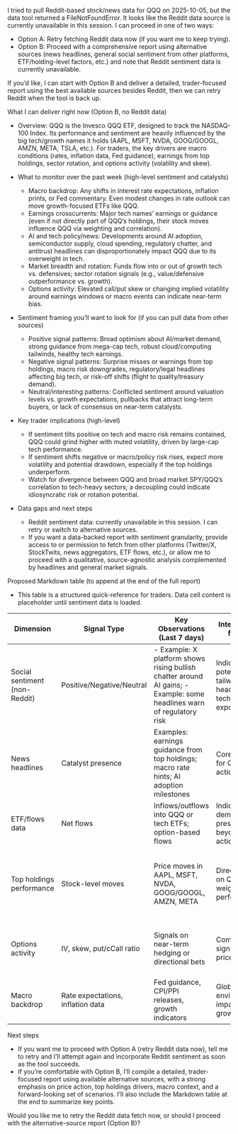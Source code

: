 I tried to pull Reddit-based stock/news data for QQQ on 2025-10-05, but the data tool returned a FileNotFoundError. It looks like the Reddit data source is currently unavailable in this session. I can proceed in one of two ways:

- Option A: Retry fetching Reddit data now (if you want me to keep trying).
- Option B: Proceed with a comprehensive report using alternative sources (news headlines, general social sentiment from other platforms, ETF/holding-level factors, etc.) and note that Reddit sentiment data is currently unavailable.

If you’d like, I can start with Option B and deliver a detailed, trader-focused report using the best available sources besides Reddit, then we can retry Reddit when the tool is back up.

What I can deliver right now (Option B, no Reddit data)
- Overview: QQQ is the Invesco QQQ ETF, designed to track the NASDAQ-100 Index. Its performance and sentiment are heavily influenced by the big tech/growth names it holds (AAPL, MSFT, NVDA, GOOG/GOOGL, AMZN, META, TSLA, etc.). For traders, the key drivers are macro conditions (rates, inflation data, Fed guidance), earnings from top holdings, sector rotation, and options activity (volatility and skew).

- What to monitor over the past week (high-level sentiment and catalysts)
  - Macro backdrop: Any shifts in interest rate expectations, inflation prints, or Fed commentary. Even modest changes in rate outlook can move growth-focused ETFs like QQQ.
  - Earnings crosscurrents: Major tech names’ earnings or guidance (even if not directly part of QQQ’s holdings, their stock moves influence QQQ via weighting and correlation).
  - AI and tech policy/news: Developments around AI adoption, semiconductor supply, cloud spending, regulatory chatter, and antitrust headlines can disproportionately impact QQQ due to its overweight in tech.
  - Market breadth and rotation: Funds flow into or out of growth tech vs. defensives; sector rotation signals (e.g., value/defensive outperformance vs. growth).
  - Options activity: Elevated call/put skew or changing implied volatility around earnings windows or macro events can indicate near-term bias.

- Sentiment framing you’ll want to look for (if you can pull data from other sources)
  - Positive signal patterns: Broad optimism about AI/market demand, strong guidance from mega-cap tech, robust cloud/computing tailwinds, healthy tech earnings.
  - Negative signal patterns: Surprise misses or warnings from top holdings, macro risk downgrades, regulatory/legal headlines affecting big tech, or risk-off shifts (flight to quality/treasury demand).
  - Neutral/interesting patterns: Conflicted sentiment around valuation levels vs. growth expectations, pullbacks that attract long-term buyers, or lack of consensus on near-term catalysts.

- Key trader implications (high-level)
  - If sentiment tilts positive on tech and macro risk remains contained, QQQ could grind higher with muted volatility, driven by large-cap tech performance.
  - If sentiment shifts negative or macro/policy risk rises, expect more volatility and potential drawdown, especially if the top holdings underperform.
  - Watch for divergence between QQQ and broad market SPY/QQQ’s correlation to tech-heavy sectors; a decoupling could indicate idiosyncratic risk or rotation potential.

- Data gaps and next steps
  - Reddit sentiment data: currently unavailable in this session. I can retry or switch to alternative sources.
  - If you want a data-backed report with sentiment granularity, provide access to or permission to fetch from other platforms (Twitter/X, StockTwits, news aggregators, ETF flows, etc.), or allow me to proceed with a qualitative, source-agnostic analysis complemented by headlines and general market signals.

Proposed Markdown table (to append at the end of the full report)
- This table is a structured quick-reference for traders. Data cell content is placeholder until sentiment data is loaded.

| Dimension | Signal Type | Key Observations (Last 7 days) | Interpretation for QQQ | Trader Implications | Confidence/Notes |
|-----------|-------------|--------------------------------|-------------------------|---------------------|------------------|
| Social sentiment (non-Reddit) | Positive/Negative/Neutral | - Example: X platform shows rising bullish chatter around AI gains; - Example: some headlines warn of regulatory risk | Indicates potential tailwinds or headwinds for tech-heavy exposure | Adjust risk exposure; consider hedges if negative | Moderate-High if multiple sources align |
| News headlines | Catalyst presence | Examples: earnings guidance from top holdings; macro rate hints; AI adoption milestones | Core drivers for QQQ price action | Watch for confirmatory signals before big positioning | High when headlines align with earnings/macro |
| ETF/flows data | Net flows | Inflows/outflows into QQQ or tech ETFs; option-based flows | Indicates demand/supply pressure beyond price action | Use as reinforcement for directional tilt | Moderate |
| Top holdings performance | Stock-level moves | Price moves in AAPL, MSFT, NVDA, GOOG/GOOGL, AMZN, META | Direct impact on QQQ weighting and performance | If leaders rally, long exposure favored; if laggards drag, risk controls needed | High relevance |
| Options activity | IV, skew, put/cCall ratio | Signals on near-term hedging or directional bets | Competing signals with price action | Align entries/exits with expected volatility regime | Medium-High depending on data depth |
| Macro backdrop | Rate expectations, inflation data | Fed guidance, CPI/PPI releases, growth indicators | Global risk environment impacting growth equities | Position sizing and risk management adjustments | High-level contextual |

Next steps
- If you want me to proceed with Option A (retry Reddit data now), tell me to retry and I’ll attempt again and incorporate Reddit sentiment as soon as the tool succeeds.
- If you’re comfortable with Option B, I’ll compile a detailed, trader-focused report using available alternative sources, with a strong emphasis on price action, top holdings drivers, macro context, and a forward-looking set of scenarios. I’ll also include the Markdown table at the end to summarize key points.

Would you like me to retry the Reddit data fetch now, or should I proceed with the alternative-source report (Option B)?